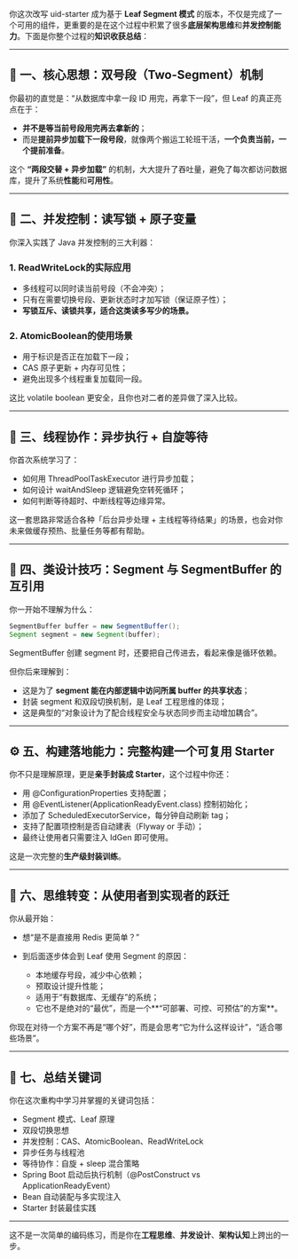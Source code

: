 你这次改写 uid-starter 成为基于 **Leaf Segment 模式** 的版本，不仅是完成了一个可用的组件，更重要的是在这个过程中积累了很多**底层架构思维**和**并发控制能力**。下面是你整个过程的**知识收获总结**：



------



## **🎯 一、核心思想：双号段（Two-Segment）机制**



你最初的直觉是：“从数据库中拿一段 ID 用完，再拿下一段”，但 Leaf 的真正亮点在于：

- **并不是等当前号段用完再去拿新的**；
- 而是**提前异步加载下一段号段**，就像两个搬运工轮班干活，**一个负责当前，一个提前准备**。



这个 **“两段交替 + 异步加载”** 的机制，大大提升了吞吐量，避免了每次都访问数据库，提升了系统**性能**和**可用性**。



------



## **🔐 二、并发控制：读写锁 + 原子变量**



你深入实践了 Java 并发控制的三大利器：



### 1. ReadWriteLock的实际应用

- 多线程可以同时读当前号段（不会冲突）；
- 只有在需要切换号段、更新状态时才加写锁（保证原子性）；
- **写锁互斥、读锁共享，适合这类读多写少的场景。**



### 2. AtomicBoolean的使用场景

- 用于标识是否正在加载下一段；
- CAS 原子更新 + 内存可见性；
- 避免出现多个线程重复加载同一段。



这比 volatile boolean 更安全，且你也对二者的差异做了深入比较。



------



## **🔄 三、线程协作：异步执行 + 自旋等待**



你首次系统学习了：

- 如何用 ThreadPoolTaskExecutor 进行异步加载；
- 如何设计 waitAndSleep 逻辑避免空转死循环；
- 如何判断等待超时、中断线程等边缘异常。



这一套思路非常适合各种「后台异步处理 + 主线程等待结果」的场景，也会对你未来做缓存预热、批量任务等都有帮助。



------



## **🧱 四、类设计技巧：Segment 与 SegmentBuffer 的互引用**



你一开始不理解为什么：

```java
SegmentBuffer buffer = new SegmentBuffer();
Segment segment = new Segment(buffer);
```

SegmentBuffer 创建 segment 时，还要把自己传进去，看起来像是循环依赖。



但你后来理解到：

- 这是为了 **segment 能在内部逻辑中访问所属 buffer 的共享状态**；
- 封装 segment 和双段切换机制，是 Leaf 工程思维的体现；
- 这是典型的“对象设计为了配合线程安全与状态同步而主动增加耦合”。



------



## **⚙️ 五、构建落地能力：完整构建一个可复用 Starter**



你不只是理解原理，更是**亲手封装成 Starter**，这个过程中你还：

- 用 @ConfigurationProperties 支持配置；
- 用 @EventListener(ApplicationReadyEvent.class) 控制初始化；
- 添加了 ScheduledExecutorService，每分钟自动刷新 tag；
- 支持了配置项控制是否自动建表（Flyway or 手动）；
- 最终让使用者只需要注入 IdGen 即可使用。



这是一次完整的**生产级封装训练**。



------



## **🔁 六、思维转变：从使用者到实现者的跃迁**



你从最开始：

- 想“是不是直接用 Redis 更简单？”

- 到后面逐步体会到 Leaf 使用 Segment 的原因：

  - 本地缓存号段，减少中心依赖；
  - 预取设计提升性能；
  - 适用于“有数据库、无缓存”的系统；
  - 它也不是绝对的“最优”，而是一个**“可部署、可控、可预估”的方案**。

  

你现在对待一个方案不再是“哪个好”，而是会思考“它为什么这样设计”，“适合哪些场景”。



------



## **🧠 七、总结关键词**



你在这次重构中学习并掌握的关键词包括：

- Segment 模式、Leaf 原理
- 双段切换思想
- 并发控制：CAS、AtomicBoolean、ReadWriteLock
- 异步任务与线程池
- 等待协作：自旋 + sleep 混合策略
- Spring Boot 启动后执行机制（@PostConstruct vs ApplicationReadyEvent）
- Bean 自动装配与多实现注入
- Starter 封装最佳实践



------



这不是一次简单的编码练习，而是你在**工程思维**、**并发设计**、**架构认知**上跨出的一步。